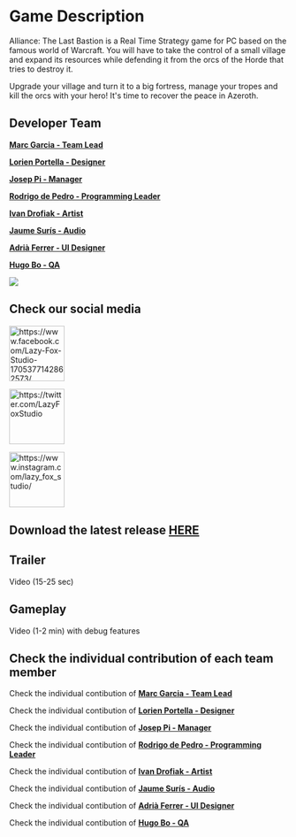 # Game Description
Alliance: The Last Bastion is a Real Time Strategy game for PC based on the famous world of Warcraft.
You will have to take the control of a small village and expand its resources while defending it from the orcs of the Horde that tries to destroy it.

Upgrade your village and turn it to a big fortress, manage your tropes and kill the orcs with your hero!
It's time to recover the peace in Azeroth.

## Developer Team
**[Marc Garcia - Team Lead](https://github.com/MaxitoSama)**

**[Lorien Portella - Designer](https://github.com/Witiza)**

**[Josep Pi - Manager](https://github.com/joseppi)**

**[Rodrigo de Pedro - Programming Leader](https://github.com/rodrigodpl)**

**[Ivan Drofiak - Artist](https://github.com/FurryGhoul)**

**[Jaume Surís - Audio](https://github.com/Farmak09)**

**[Adrià Ferrer - UI Designer](https://github.com/Adria-F)**

**[Hugo Bo - QA](https://github.com/Hugo-Bo-Diaz)**


<a> <img src="https://scontent-mad1-1.cdninstagram.com/vp/0e0f3fe3841cf8db1f20dc1595a512e7/5BB63405/t51.2885-15/s1080x1080/e15/fr/27581137_939646506190810_3982663726938456064_n.jpg"/> </a>

## Check our social media

<a href="https://www.facebook.com/Lazy-Fox-Studio-1705377142862573/"><img src="https://i.imgur.com/n3lVcl0.png" alt="https://www.facebook.com/Lazy-Fox-Studio-1705377142862573/" width="100"/></a>

<a href="https://twitter.com/LazyFoxStudio"><img src="http://icons.iconarchive.com/icons/sicons/basic-round-social/512/twitter-icon.png" alt="https://twitter.com/LazyFoxStudio" width="100"/></a>

<a href="https://www.instagram.com/lazy_fox_studio/"><img src="https://i.imgur.com/xU9lcDC.png" alt="https://www.instagram.com/lazy_fox_studio/" width="100"/></a>


## Download the latest release [HERE](https://github.com/LazyFoxStudio/Project-2/releases/latest)

## Trailer
Video (15-25 sec)

## Gameplay
Video (1-2 min) with debug features

## Check the individual contribution of each team member

Check the individual contibution of **[Marc Garcia - Team Lead](https://lazyfoxstudio.github.io/Project-2/max)**

Check the individual contibution of **[Lorien Portella - Designer](https://lazyfoxstudio.github.io/Project-2/lorien)**

Check the individual contibution of **[Josep Pi - Manager](https://lazyfoxstudio.github.io/Project-2/josep)**

Check the individual contibution of **[Rodrigo de Pedro - Programming Leader](https://lazyfoxstudio.github.io/Project-2/rodri)**

Check the individual contibution of **[Ivan Drofiak - Artist](https://lazyfoxstudio.github.io/Project-2/ivan)**

Check the individual contibution of **[Jaume Surís - Audio](https://lazyfoxstudio.github.io/Project-2/jaume)**

Check the individual contibution of **[Adrià Ferrer - UI Designer](https://lazyfoxstudio.github.io/Project-2/adria)**

Check the individual contibution of **[Hugo Bo - QA](https://lazyfoxstudio.github.io/Project-2/hugo)**